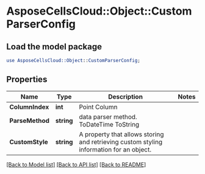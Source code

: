 # AsposeCellsCloud::Object::CustomParserConfig 

## Load the model package
```perl
use AsposeCellsCloud::Object::CustomParserConfig;
```

## Properties
Name | Type | Description | Notes
------------ | ------------- | ------------- | -------------
**ColumnIndex** | **int** | Point Column |
**ParseMethod** | **string** | data parser method.             ToDateTime            ToString |
**CustomStyle** | **string** | A property that allows storing and retrieving custom styling information for an object. |  

[[Back to Model list]](../README.md#documentation-for-models) [[Back to API list]](../README.md#documentation-for-api-endpoints) [[Back to README]](../README.md)

